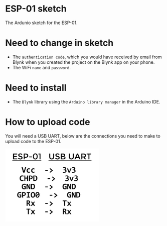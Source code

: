 # ESP-01 sketch

The Ardunio sketch for the ESP-01.


# Need to change in sketch

- The `authentication code`, which you would have received by email from Blynk when you created the project on the Blynk app on your phone.
- The WiFi `name` and `password`.

# Need to install

- The `Blynk` library using the `Arduino library manager` in the Arduino IDE.

# How to upload code

You will need a USB UART, below are the connections you need to make to upload code to the ESP-01.

<img src="../readme_imgs/esp01_usb_uart.PNG" width=300px>